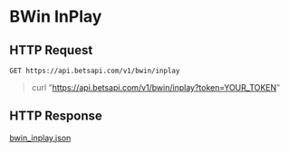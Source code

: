 # BWin InPlay

## HTTP Request

`GET https://api.betsapi.com/v1/bwin/inplay`

> curl "https://api.betsapi.com/v1/bwin/inplay?token=YOUR_TOKEN"

## HTTP Response

[bwin_inplay.json](../samples/bwin_inplay.json)
